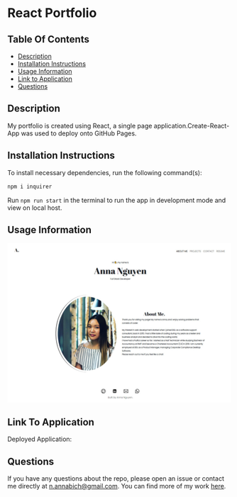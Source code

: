 # React Portfolio

## Table Of Contents

- [Description](#description)
- [Installation Instructions](#installation-instructions)
- [Usage Information](#usage-information)
- [Link to Application](#link-to-application)
- [Questions](#questions)

## Description

My portfolio is created using React, a single page application.Create-React-App was used to deploy onto GitHub Pages.

## Installation Instructions

To install necessary dependencies, run the following command(s):

```bash
npm i inquirer
```

Run `npm run start` in the terminal to run the app in development mode and view on local host.

## Usage Information

![Portfolio image](./src/components/assets/images/PortfolioImage.jpg)

## Link To Application

Deployed Application:

## Questions

If you have any questions about the repo, please open an issue or contact me directly at n.annabich@gmail.com. You can find more of my work <a href="https://github.com/AnnaNguyen1" target="_blank">here</a>.
